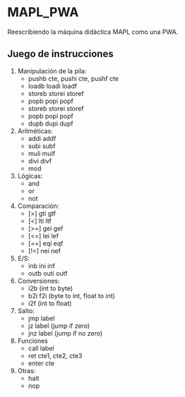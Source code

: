 # MAPL_PWA
Reescribiendo la máquina didáctica MAPL como una PWA.

## Juego de instrucciones
1. Manipulación de la pila:
   - pushb cte, pushi cte, pushf cte
   - loadb loadi loadf
   - storeb storei storef
   - popb popi popf
   - storeb storei storef
   - popb popi popf
   - dupb dupi dupf
2. Aritméticas:
   - addi addf
   - subi subf
   - muli mulf
   - divi divf
   - mod
3. Lógicas:
   - and
   - or
   - not
4. Comparación:
   - [>] gti gtf
   - [<] lti ltf
   - [>=] gei gef
   - [<=] lei lef
   - [==] eqi eqf
   - [!=] nei nef
5. E/S:
   - inb ini inf
   - outb outi outf
6. Conversiones:
   - i2b (int to byte)
   - b2i f2i (byte to int, float to int)
   - i2f (int to float)
7. Salto:
   - jmp label
   - jz label (jump if zero)
   - jnz label (jump if no zero)
8. Funciones
   - call label
   - ret cte1, cte2, cte3
   - enter cte
9. Otras:
   - halt
   - nop
